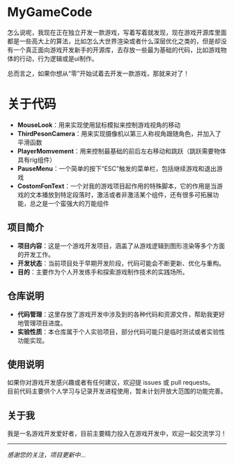 # MyGameCode

怎么说呢，我现在正在独立开发一款游戏，写着写着就发现，现在游戏开源库里面都是一些高大上的算法，比如怎么大世界渲染或者什么深层优化之类的，但是却没有一个真正面向游戏开发新手的开源库，去存放一些最为基础的代码，比如游戏物体的行动，行为逻辑或是ui制作。

总而言之，如果你想从“零”开始试着去开发一款游戏，那就来对了！

# 关于代码

- **MouseLook**：用来实现使用鼠标模拟来控制游戏视角的移动
- **ThirdPesonCamera**：用来实现摄像机以第三人称视角跟随角色，并加入了平滑函数
- **PlayerMomvement**：用来控制最基础的前后左右移动和跳跃（跳跃需要物体具有rig组件）
- **PauseMenu**：一个简单的按下“ESC”触发的菜单栏，包括继续游戏和退出游戏
- **CostomFonText**：一个对我的游戏项目起作用的特殊脚本，它的作用是当游戏的文本播放到特定段落时，激活或者非激活某个组件，还有很多可拓展功能，总之是一个蛮强大的万能组件

## 项目简介

- **项目内容**：这是一个游戏开发项目，涵盖了从游戏逻辑到图形渲染等多个方面的开发工作。
- **开发状态**：当前项目处于早期开发阶段，代码可能会不断更新、优化与重构。
- **目的**：主要作为个人开发练手和探索游戏制作技术的实践场所。

## 仓库说明

- **代码管理**：这里存放了游戏开发中涉及到的各种代码和资源文件，帮助我更好地管理项目进度。
- **实验性质**：本仓库属于个人实验项目，部分代码可能只是临时测试或者实验性功能实现。

## 使用说明

如果你对游戏开发感兴趣或者有任何建议，欢迎提 issues 或 pull requests。  
目前代码主要供个人学习与记录开发进程使用，暂未计划开放大范围的功能完善。

## 关于我

我是一名游戏开发爱好者，目前主要精力投入在游戏开发中，欢迎一起交流学习！

---

*感谢您的关注，项目更新中…*
